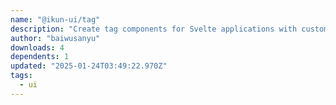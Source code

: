 ```yaml
---
name: "@ikun-ui/tag"
description: "Create tag components for Svelte applications with customizable styles."
author: "baiwusanyu"
downloads: 4
dependents: 1
updated: "2025-01-24T03:49:22.970Z"
tags: 
  - ui
---
```

